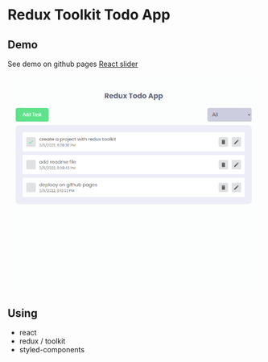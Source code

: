 # Redux Toolkit Todo App

## Demo
See demo on github pages
[React slider](https://kamalheydari.github.io/redux-toolkit-todo-app/)

![demo](demo.PNG)

## Using
- react
- redux / toolkit
- styled-components